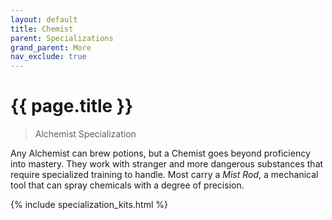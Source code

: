 ```yaml
---
layout: default
title: Chemist
parent: Specializations
grand_parent: More
nav_exclude: true
---
```


# {{ page.title }}

> Alchemist Specialization

Any Alchemist can brew potions, but a Chemist goes beyond proficiency into mastery. They work with stranger and more dangerous substances that require specialized training to handle. Most carry a _Mist Rod_, a mechanical tool that can spray chemicals with a degree of precision.

{% include specialization_kits.html %}
